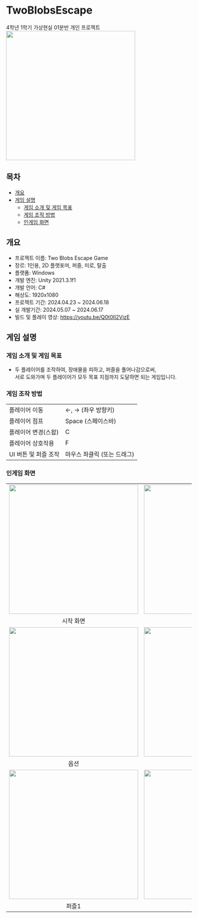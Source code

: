 # TwoBlobsEscape
4학년 1학기 가상현실 01분반 개인 프로젝트        
<img width="350px" src="https://github.com/user-attachments/assets/d800395d-5f57-4dcf-b59a-81ccffd5001e">

## 목차
- [개요](#개요) 
- [게임 설명](#게임-설명) 
   + [게임 소개 및 게임 목표](#게임-소개-및-게임-목표) 
   + [게임 조작 방법](#게임-조작-방법) 
   + [인게임 화면](#인게임-화면)
 
## 개요
- 프로젝트 이름: Two Blobs Escape Game
- 장르: 1인용, 2D 플랫포머, 퍼즐, 미로, 탈출
- 플랫폼: Windows
- 개발 엔진: Unity 2021.3.1f1
- 개발 언어: C#
- 해상도: 1920x1080
- 프로젝트 기간: 2024.04.23 ~ 2024.06.18
- 실 개발기간: 2024.05.07 ~ 2024.06.17
- 빌드 및 플레이 영상: https://youtu.be/Q0t0II2VizE

## 게임 설명
### 게임 소개 및 게임 목표
- 두 플레이어를 조작하여, 장애물을 피하고, 퍼즐을 풀어나감으로써,<br>
  서로 도와가며 두 플레이어가 모두 목표 지점까지 도달하면 되는 게임입니다.
  
### 게임 조작 방법
<table>
  <tr><td>플레이어 이동</td><td>←, → (좌우 방향키)</td></tr>
  <tr><td>플레이어 점프</td><td>Space (스페이스바)</td></tr>
  <tr><td>플레이어 변경(스왑)</td><td>C</td></tr>
  <tr><td>플레이어 상호작용</td><td>F</td></tr>
  <tr><td>UI 버튼 및 퍼즐 조작</td><td>마우스 좌클릭 (또는 드래그)</td></tr>
</table>

### 인게임 화면
<table>
  <tr align="center">
    <td><img width="350px" src="https://github.com/user-attachments/assets/d800395d-5f57-4dcf-b59a-81ccffd5001e"></td>
    <td><img width="350px" src="https://github.com/user-attachments/assets/a8517f12-f84d-45f2-b1ea-d50d40efb4cc"></td>
    <td><img width="350px" src="https://github.com/user-attachments/assets/bd2f2d76-f0ec-4598-b089-66cd9057235a"></td>
  </tr>
  <tr align="center">
    <td>시작 화면</td>
    <td>게임 설명</td>
    <td>게임 화면</td>
  </tr>
  <tr align="center">
    <td><img width="350px" src="https://github.com/user-attachments/assets/1f261246-1dae-411d-9ee2-ecf4e276a988"></td>
    <td><img width="350px" src="https://github.com/user-attachments/assets/940f338b-b932-4f4a-b9ff-e3e07e01f1be"></td>
    <td><img width="350px" src="https://github.com/user-attachments/assets/31a984e6-e685-49dc-ac04-abcb475f252a"></td>
  </tr>
  <tr align="center">
    <td>옵션</td>
    <td>게임 클리어</td>
    <td>게임 오버</td>
  </tr>
  <tr align="center">
    <td><img width="350px" src="https://github.com/user-attachments/assets/2d955e8a-18ee-4f04-adc7-3b03d39d4f55"></td>
    <td><img width="350px" src="https://github.com/user-attachments/assets/9ea4557a-2a4a-48e4-9cba-c519e85dbacd"></td>
    <td><img width="350px" src="https://github.com/user-attachments/assets/3c4c5679-e87c-489f-8846-e267309a642c"></td>
  </tr>
  <tr align="center">
    <td>퍼즐1</td>
    <td>퍼즐2</td>
    <td>퍼즐3</td>
  </tr>
</table>
